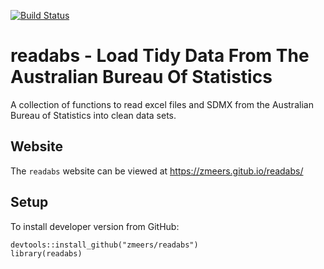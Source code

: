 [![Build Status](https://travis-ci.org/zmeers/readabs.svg?branch=master)](https://travis-ci.org/zmeers/readabs)

# readabs - Load Tidy Data From The Australian Bureau Of Statistics
A collection of functions to read excel files and SDMX from the Australian Bureau of Statistics into clean data sets.

## Website
The `readabs` website can be viewed at https://zmeers.gitub.io/readabs/

## Setup
To install developer version from GitHub:

```{r}
devtools::install_github("zmeers/readabs")
library(readabs)
```
